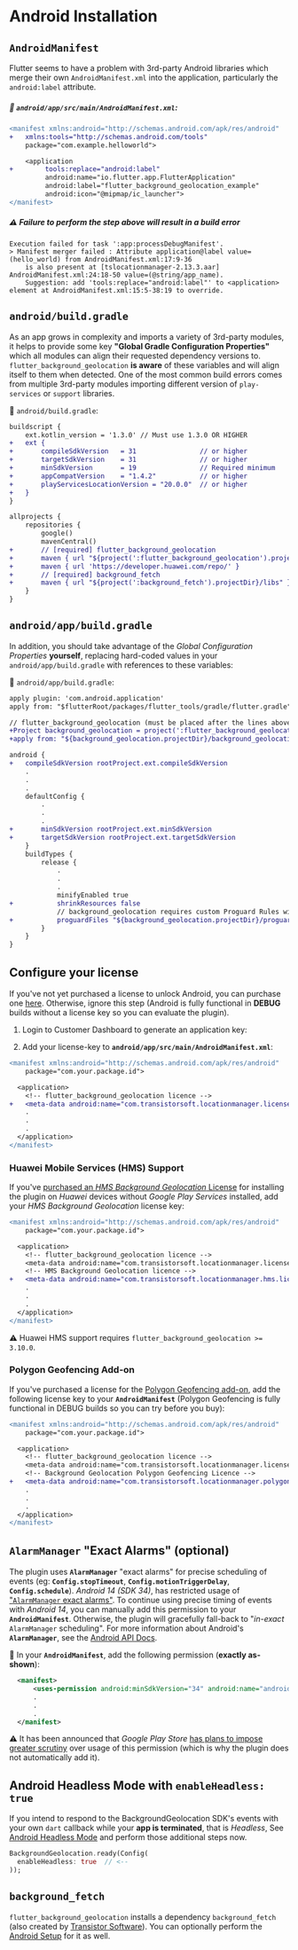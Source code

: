 # Android Installation

## `AndroidManifest`

Flutter seems to have a problem with 3rd-party Android libraries which merge their own `AndroidManifest.xml` into the application, particularly the `android:label` attribute.

##### :open_file_folder: `android/app/src/main/AndroidManifest.xml`:

```diff
<manifest xmlns:android="http://schemas.android.com/apk/res/android"
+   xmlns:tools="http://schemas.android.com/tools"
    package="com.example.helloworld">

    <application
+        tools:replace="android:label"
         android:name="io.flutter.app.FlutterApplication"
         android:label="flutter_background_geolocation_example"
         android:icon="@mipmap/ic_launcher">
</manifest>

```

##### :warning: Failure to perform the step above will result in a **build error**

```
Execution failed for task ':app:processDebugManifest'.
> Manifest merger failed : Attribute application@label value=(hello_world) from AndroidManifest.xml:17:9-36
    is also present at [tslocationmanager-2.13.3.aar] AndroidManifest.xml:24:18-50 value=(@string/app_name).
    Suggestion: add 'tools:replace="android:label"' to <application> element at AndroidManifest.xml:15:5-38:19 to override.
```


## `android/build.gradle`

As an app grows in complexity and imports a variety of 3rd-party modules, it helps to provide some key **"Global Gradle Configuration Properties"** which all modules can align their requested dependency versions to.  `flutter_background_geolocation` **is aware** of these variables and will align itself to them when detected.  One of the most common build errors comes from multiple 3rd-party modules importing different version of `play-services` or `support` libraries.

:open_file_folder: `android/build.gradle`:

```diff
buildscript {
    ext.kotlin_version = '1.3.0' // Must use 1.3.0 OR HIGHER
+   ext {
+       compileSdkVersion   = 31                // or higher
+       targetSdkVersion    = 31                // or higher
+       minSdkVersion       = 19                // Required minimum
+       appCompatVersion    = "1.4.2"           // or higher
+       playServicesLocationVersion = "20.0.0"  // or higher
+   }
}

allprojects {
    repositories {
        google()
        mavenCentral()
+       // [required] flutter_background_geolocation
+       maven { url "${project(':flutter_background_geolocation').projectDir}/libs" }
+       maven { url 'https://developer.huawei.com/repo/' }
+       // [required] background_fetch
+       maven { url "${project(':background_fetch').projectDir}/libs" }
    }
}

```

## `android/app/build.gradle`

In addition, you should take advantage of the *Global Configuration Properties* **yourself**, replacing hard-coded values in your `android/app/build.gradle` with references to these variables:

:open_file_folder: `android/app/build.gradle`:

```diff
apply plugin: 'com.android.application'
apply from: "$flutterRoot/packages/flutter_tools/gradle/flutter.gradle"

// flutter_background_geolocation (must be placed after the lines above)
+Project background_geolocation = project(':flutter_background_geolocation')
+apply from: "${background_geolocation.projectDir}/background_geolocation.gradle"

android {
+   compileSdkVersion rootProject.ext.compileSdkVersion
    .
    .
    .
    defaultConfig {
        .
        .
        .
+       minSdkVersion rootProject.ext.minSdkVersion
+       targetSdkVersion rootProject.ext.targetSdkVersion
    }
    buildTypes {
        release {
            .
            .
            .
            minifyEnabled true
+           shrinkResources false
            // background_geolocation requires custom Proguard Rules with minifyEnabled
+           proguardFiles "${background_geolocation.projectDir}/proguard-rules.pro"
        }
    }
}
```

## Configure your license

If you've not yet purchased a license to unlock Android, you can purchase one [here](https://www.transistorsoft.com/shop/products/flutter-background-geolocation).  Otherwise, ignore this step (Android is fully functional in **DEBUG** builds without a license key so you can evaluate the plugin).

1. Login to Customer Dashboard to generate an application key:

2. Add your license-key to __`android/app/src/main/AndroidManifest.xml`__:

```diff
<manifest xmlns:android="http://schemas.android.com/apk/res/android"
    package="com.your.package.id">

  <application>
    <!-- flutter_background_geolocation licence -->
+   <meta-data android:name="com.transistorsoft.locationmanager.license" android:value="YOUR_LICENCE_KEY_HERE" />
    .
    .
    .
  </application>
</manifest>
```

### Huawei Mobile Services (HMS) Support

If you've [purchased an *HMS Background Geolocation* License](https://shop.transistorsoft.com/collections/frontpage/products/huawei-background-geolocation) for installing the plugin on _Huawei_ devices without *Google Play Services* installed, add your *HMS Background Geolocation* license key:

```diff
<manifest xmlns:android="http://schemas.android.com/apk/res/android"
    package="com.your.package.id">

  <application>
    <!-- flutter_background_geolocation licence -->
    <meta-data android:name="com.transistorsoft.locationmanager.license" android:value="YOUR_LICENCE_KEY_HERE" />
    <!-- HMS Background Geolocation licence -->
+   <meta-data android:name="com.transistorsoft.locationmanager.hms.license" android:value="YOUR_HMS_LICENCE_KEY_HERE" />
    .
    .
    .
  </application>
</manifest>
```
:warning: Huawei HMS support requires `flutter_background_geolocation >= 3.10.0`.


### Polygon Geofencing Add-on

If you've purchased a license for the [Polygon Geofencing add-on](https://shop.transistorsoft.com/products/polygon-geofencing), add the following license key to your __`AndroidManifest`__ (Polygon Geofencing is fully functional in DEBUG builds so you can try before you buy):

```diff
<manifest xmlns:android="http://schemas.android.com/apk/res/android"
    package="com.your.package.id">

  <application>
    <!-- flutter_background_geolocation licence -->
    <meta-data android:name="com.transistorsoft.locationmanager.license" android:value="YOUR_LICENCE_KEY_HERE" />
    <!-- Background Geolocation Polygon Geofencing Licence -->
+   <meta-data android:name="com.transistorsoft.locationmanager.polygon.license" android:value="YOUR_POLYGON_LICENCE_KEY_HERE" />
    .
    .
    .
  </application>
</manifest>
```

## `AlarmManager` "Exact Alarms" (optional)

The plugin uses __`AlarmManager`__ "exact alarms" for precise scheduling of events (eg: __`Config.stopTimeout`__, __`Config.motionTriggerDelay`__, __`Config.schedule`__).  *Android 14 (SDK 34)*, has restricted usage of ["`AlarmManager` exact alarms"](https://developer.android.com/about/versions/14/changes/schedule-exact-alarms).  To continue using precise timing of events with *Android 14*, you can manually add this permission to your __`AndroidManifest`__.  Otherwise, the plugin will gracefully fall-back to "*in-exact* `AlarmManager` scheduling".  For more information about Android's __`AlarmManager`__, see the [Android API Docs](https://developer.android.com/training/scheduling/alarms).

:open_file_folder: In your __`AndroidManifest`__, add the following permission (**exactly as-shown**):

```xml
  <manifest>
      <uses-permission android:minSdkVersion="34" android:name="android.permission.USE_EXACT_ALARM" />
      .
      .
      .
  </manifest>
```
:warning: It has been announced that *Google Play Store* [has plans to impose greater scrutiny](https://support.google.com/googleplay/android-developer/answer/13161072?sjid=3640341614632608469-NA) over usage of this permission (which is why the plugin does not automatically add it).

## Android Headless Mode with `enableHeadless: true`

If you intend to respond to the BackgroundGeolocation SDK's events with your own `dart` callback while your **app is terminated**, that is *Headless*, See [Android Headless Mode](../../../wiki/Android-Headless-Mode) and perform those additional steps now.

```dart
BackgroundGeolocation.ready(Config(
  enableHeadless: true  // <--
));
```

## `background_fetch`

`flutter_background_geolocation` installs a dependency `background_fetch` (also created by [Transistor Software](https://www.transistorsoft.com)).  You can optionally perform the [Android Setup](https://github.com/transistorsoft/flutter_background_fetch/blob/master/help/INSTALL-ANDROID.md) for it as well.

